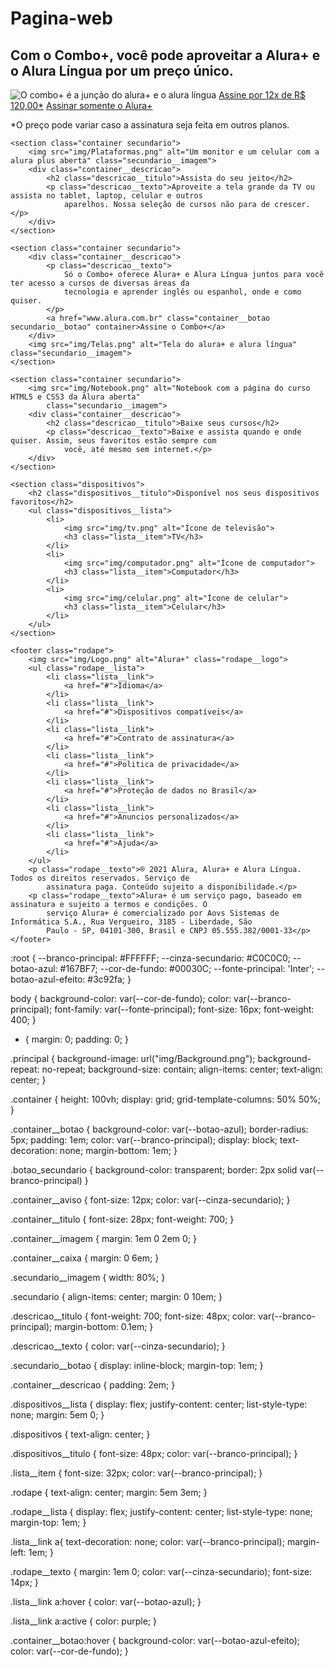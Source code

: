 # Pagina-web<!DOCTYPE html>
<html>

<head>
    <title>Alura Plus</title>
    <meta charset="UTF-8">
    <meta name="viewport" content="width=device-width, initial-scale=1">
    <link rel="stylesheet" href="styles.css">
    <link rel="preconnect" href="https://fonts.googleapis.com">
    <link rel="preconnect" href="https://fonts.gstatic.com" crossorigin>
    <link href="https://fonts.googleapis.com/css2?family=Inter:wght@400;700&display=swap" rel="stylesheet">
</head>

<body>
    <section class="principal container">
        <div class="container__caixa">
            <h1 class="container__titulo">Com o Combo+, você pode aproveitar a Alura+ e o Alura Língua por um preço
                único.</h1>
            <img src="img/Combo.png" alt="O combo+ é a junção do alura+ e o alura língua" class="container__imagem">
            <a href="www.alura.com.br" class="container__botao">Assine por 12x de R$ 120,00*</a>
            <a href="www.alura.com.br" class="container__botao botao_secundario">Assinar somente o Alura+</a>
            <p class="container__aviso">*O preço pode variar caso a assinatura seja feita em outros planos.</p>
        </div>
    </section>

    <section class="container secundario">
        <img src="img/Plataformas.png" alt="Um monitor e um celular com a alura plus aberta" class="secundario__imagem">
        <div class="container__descricao">
            <h2 class="descricao__titulo">Assista do seu jeito</h2>
            <p class="descricao__texto">Aproveite a tela grande da TV ou assista no tablet, laptop, celular e outros
                aparelhos. Nossa seleção de cursos não para de crescer.</p>
        </div>
    </section>

    <section class="container secundario">
        <div class="container__descricao">
            <p class="descricao__texto">
                Só o Combo+ oferece Alura+ e Alura Língua juntos para você ter acesso a cursos de diversas áreas da
                tecnologia e aprender inglês ou espanhol, onde e como quiser.
            </p>
            <a href="www.alura.com.br" class="container__botao secundario__botao" container>Assine o Combo+</a>
        </div>
        <img src="img/Telas.png" alt="Tela do alura+ e alura língua" class="secundario__imagem">
    </section>

    <section class="container secundario">
        <img src="img/Notebook.png" alt="Notebook com a página do curso HTML5 e CSS3 da Alura aberta"
            class="secundario__imagem">
        <div class="container__descricao">
            <h2 class="descricao__titulo">Baixe seus cursos</h2>
            <p class="descricao__texto">Baixe e assista quando e onde quiser. Assim, seus favoritos estão sempre com
                você, até mesmo sem internet.</p>
        </div>
    </section>
    
    <section class="dispositivos">
        <h2 class="dispositivos__titulo">Disponível nos seus dispositivos favoritos</h2>
        <ul class="dispositivos__lista">
            <li>
                <img src="img/tv.png" alt="Ícone de televisão">
                <h3 class="lista__item">TV</h3>
            </li>
            <li>
                <img src="img/computador.png" alt="Ícone de computador">
                <h3 class="lista__item">Computador</h3>
            </li>
            <li>
                <img src="img/celular.png" alt="Ícone de celular">
                <h3 class="lista__item">Celular</h3>
            </li>
        </ul>
    </section>

    <footer class="rodape">
        <img src="img/Logo.png" alt="Alura+" class="rodape__logo">
        <ul class="rodape__lista">
            <li class="lista__link">
                <a href="#">Idioma</a>
            </li>
            <li class="lista__link">
                <a href="#">Dispositivos compatíveis</a>
            </li>
            <li class="lista__link">
                <a href="#">Contrato de assinatura</a>
            </li>
            <li class="lista__link">
                <a href="#">Politica de privacidade</a>
            </li>
            <li class="lista__link">
                <a href="#">Proteção de dados no Brasil</a>
            </li>
            <li class="lista__link">
                <a href="#">Anuncios personalizados</a>
            </li>
            <li class="lista__link">
                <a href="#">Ajuda</a>
            </li>
        </ul>
        <p class="rodape__texto">® 2021 Alura, Alura+ e Alura Língua. Todos os direitos reservados. Serviço de
            assinatura paga. Conteúdo sujeito a disponibilidade.</p>
        <p class="rodape__texto">Alura+ é um serviço pago, baseado em assinatura e sujeito a termos e condições. O
            serviço Alura+ é comercializado por Aovs Sistemas de Informática S.A., Rua Vergueiro, 3185 - Liberdade, São
            Paulo - SP, 04101-300, Brasil e CNPJ 05.555.382/0001-33</p>
    </footer>
</body>

</html>:root {
    --branco-principal: #FFFFFF;
    --cinza-secundario: #C0C0C0;
    --botao-azul: #167BF7;
    --cor-de-fundo: #00030C;
    --fonte-principal: 'Inter';
    --botao-azul-efeito: #3c92fa;
}

body {
    background-color: var(--cor-de-fundo);
    color: var(--branco-principal);
    font-family: var(--fonte-principal);
    font-size: 16px;
    font-weight: 400;
}

* {
    margin: 0;
    padding: 0;
}

.principal {
    background-image: url("img/Background.png");
    background-repeat: no-repeat;
    background-size: contain;
    align-items: center;
    text-align: center;
}

.container {
    height: 100vh;
    display: grid;
    grid-template-columns: 50% 50%;
}

.container__botao {
    background-color: var(--botao-azul);
    border-radius: 5px;
    padding: 1em;
    color: var(--branco-principal);
    display: block;
    text-decoration: none;
    margin-bottom: 1em;
}

.botao_secundario {
    background-color: transparent;
    border: 2px solid var(--branco-principal)
}

.container__aviso {
    font-size: 12px;
    color: var(--cinza-secundario);
}

.container__titulo {
    font-size: 28px;
    font-weight: 700;
}

.container__imagem {
    margin: 1em 0 2em 0;
}

.container__caixa {
    margin: 0 6em;
}

.secundario__imagem {
    width: 80%;
}

.secundario {
    align-items: center;
    margin: 0 10em;
}

.descricao__titulo {
    font-weight: 700;
    font-size: 48px;
    color: var(--branco-principal);
    margin-bottom: 0.1em;
}

.descricao__texto {
    color: var(--cinza-secundario);
}

.secundario__botao {
    display: inline-block;
    margin-top: 1em;
}

.container__descricao {
    padding: 2em;
}

.dispositivos__lista {
    display: flex;
    justify-content: center;
    list-style-type: none;
    margin: 5em 0;
}

.dispositivos {
    text-align: center;
}

.dispositivos__titulo {
    font-size: 48px;
    color: var(--branco-principal);
}

.lista__item {
    font-size: 32px;
    color: var(--branco-principal);
}

.rodape {
    text-align: center;
    margin: 5em 3em;
}

.rodape__lista {
    display: flex;
    justify-content: center;
    list-style-type: none;
    margin-top: 1em;
}

.lista__link a{
    text-decoration: none;
    color: var(--branco-principal);
    margin-left: 1em;
}

.rodape__texto {
    margin: 1em 0;
    color: var(--cinza-secundario);
    font-size: 14px;
}

.lista__link a:hover {
    color: var(--botao-azul);
}

.lista__link a:active {
    color: purple;
}

.container__botao:hover {
    background-color: var(--botao-azul-efeito);
    color: var(--cor-de-fundo);
}

